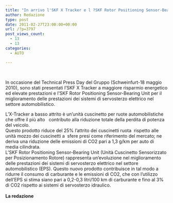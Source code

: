 ```yaml
---
title: "In arrivo l'SKF X Tracker e l ?SKF Rotor Positioning Sensor-Bearing Unit"
author: Redazione
type: post
date: 2011-02-27T23:00:00+00:00
url: /?p=3797
post_views_count:
  - 13
  - 13
categories:
  - AUTO

---
```

&nbsp;

In occasione del Technical Press Day del Gruppo (Schweinfurt&#45;18 maggio 2010), sono stati presentati l&rsquo;SKF X Tracker a maggiore risparmio energetico ed elevate prestazioni e l&rsquo;SKF Rotor Positioning Sensor&#45;Bearing Unit per il miglioramento delle prestazioni dei sistemi di servosterzo elettrico nel settore automobilistico.

<div>
  L&rsquo;X&#45;Tracker a basso attrito &egrave; un&rsquo;unit&agrave; cuscinetto per ruote automobilistiche che offre il pi&ugrave; alto &nbsp; contributo alla riduzione totale della perdita di potenza del veicolo.&nbsp;
</div>

<div>
  Questo prodotto riduce del 25% l&rsquo;attrito dei cuscinetti ruota &nbsp;rispetto alle unit&agrave; mozzo dei cuscinetti a &nbsp;sfere presi come riferimento del mercato; ne deriva una riduzione delle emissioni di CO2 pari a 1,3 g/km per auto di media cilindrata.
</div>

<div>
  L&#8217;SKF Rotor Positioning Sensor&#45;Bearing Unit (Unit&agrave; Cuscinetto Sensorizzato per&nbsp;Posizionamento Rotore) rappresenta un&rsquo;evoluzione nel miglioramento delle prestazioni&nbsp;dei sistemi di servosterzo elettrico nel settore automobilistico (EPS). Questo nuovo prodotto contribuisce in tal modo a ridurre il consumo di carburante e le emissioni di CO2, che con l&rsquo;utilizzo dell&rsquo;EPS si stima siano pari a 0,2&#45;0,3 litri/100 km di carburante e fino al 3% di CO2 rispetto ai sistemi di servosterzo idraulico.&nbsp;
</div>

<div>
  &nbsp;
</div>

<div>
  <strong>La redazione</strong>
</div>